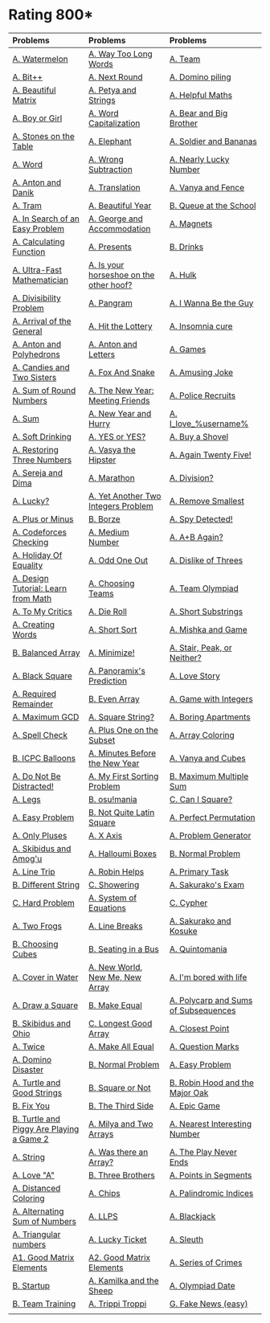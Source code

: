 # Rating 800*
| Problems | Problems | Problems |
| :- | :- | :- |
| [A. Watermelon](https://codeforces.com/problemset/problem/4/A) | [A. Way Too Long Words](https://codeforces.com/problemset/problem/71/A) | [A. Team](https://codeforces.com/problemset/problem/231/A) |
| [A. Bit++](https://codeforces.com/problemset/problem/242/A) | [A. Next Round](https://codeforces.com/problemset/problem/158/A) | [A. Domino piling](https://codeforces.com/problemset/problem/50/A) |
| [A. Beautiful Matrix](https://codeforces.com/problemset/problem/263/A) | [A. Petya and Strings](https://codeforces.com/problemset/problem/112/A) | [A. Helpful Maths](https://codeforces.com/problemset/problem/339/A) |
| [A. Boy or Girl](https://codeforces.com/problemset/problem/236/A) | [A. Word Capitalization](https://codeforces.com/problemset/problem/281/A) | [A. Bear and Big Brother](https://codeforces.com/problemset/problem/791/A) |
| [A. Stones on the Table](https://codeforces.com/problemset/problem/791/A) | [A. Elephant](https://codeforces.com/problemset/problem/617/A) | [A. Soldier and Bananas](https://codeforces.com/problemset/problem/546/A) |
| [A. Word](https://codeforces.com/problemset/problem/59/A) | [A. Wrong Subtraction](https://codeforces.com/problemset/problem/977/A) | [A. Nearly Lucky Number](https://codeforces.com/problemset/problem/110/A) |
| [A. Anton and Danik](https://codeforces.com/problemset/problem/734/A) | [A. Translation](https://codeforces.com/problemset/problem/41/A) | [A. Vanya and Fence](https://codeforces.com/problemset/problem/677/A) |
| [A. Tram](https://codeforces.com/problemset/problem/116/A) | [A. Beautiful Year](https://codeforces.com/problemset/problem/271/A) | [B. Queue at the School](https://codeforces.com/problemset/problem/266/B) |
| [A. In Search of an Easy Problem](https://codeforces.com/problemset/problem/1030/A) | [A. George and Accommodation](https://codeforces.com/problemset/problem/467/A) | [A. Magnets](https://codeforces.com/problemset/problem/344/A) |
| [A. Calculating Function](https://codeforces.com/problemset/problem/486/A) | [A. Presents](https://codeforces.com/problemset/problem/136/A) | [B. Drinks](https://codeforces.com/problemset/problem/200/B) |
| [A. Ultra-Fast Mathematician](https://codeforces.com/problemset/problem/61/A) | [A. Is your horseshoe on the other hoof?](https://codeforces.com/problemset/problem/228/A) | [A. Hulk](https://codeforces.com/problemset/problem/705/A) |
| [A. Divisibility Problem](https://codeforces.com/problemset/problem/1328/A) | [A. Pangram](https://codeforces.com/problemset/problem/502/A) | [A. I Wanna Be the Guy](https://codeforces.com/problemset/problem/469/A) |
| [A. Arrival of the General](https://codeforces.com/problemset/problem/144/A) | [A. Hit the Lottery](https://codeforces.com/problemset/problem/996/A) | [A. Insomnia cure](https://codeforces.com/problemset/problem/148/A) |
| [A. Anton and Polyhedrons](https://codeforces.com/problemset/problem/785/A) | [A. Anton and Letters](https://codeforces.com/problemset/problem/443/A) | [A. Games](https://codeforces.com/problemset/problem/268/A) |
| [A. Candies and Two Sisters](https://codeforces.com/problemset/problem/1335/A) | [A. Fox And Snake](https://codeforces.com/problemset/problem/510/A) | [A. Amusing Joke](https://codeforces.com/problemset/problem/141/A) |
| [A. Sum of Round Numbers](https://codeforces.com/problemset/problem/1352/A) | [A. The New Year: Meeting Friends](https://codeforces.com/problemset/problem/723/A) | [A. Police Recruits](https://codeforces.com/problemset/problem/427/A) |
| [A. Sum](https://codeforces.com/problemset/problem/1742/A) | [A. New Year and Hurry](https://codeforces.com/problemset/problem/750/A) | [A. I_love_\%username\%](https://codeforces.com/problemset/problem/155/A) |
| [A. Soft Drinking](https://codeforces.com/problemset/problem/151/A) | [A. YES or YES?](https://codeforces.com/problemset/problem/1703/A) | [A. Buy a Shovel](https://codeforces.com/problemset/problem/732/A) |
| [A. Restoring Three Numbers](https://codeforces.com/problemset/problem/1154/A) | [A. Vasya the Hipster](https://codeforces.com/problemset/problem/581/A) | [A. Again Twenty Five!](https://codeforces.com/problemset/problem/630/A) |
| [A. Sereja and Dima](https://codeforces.com/problemset/problem/381/A) | [A. Marathon](https://codeforces.com/problemset/problem/1692/A) | [A. Division?](https://codeforces.com/problemset/problem/1669/A) |
| [A. Lucky?](https://codeforces.com/problemset/problem/1676/A) | [A. Yet Another Two Integers Problem](https://codeforces.com/problemset/problem/1409/A) | [A. Remove Smallest](https://codeforces.com/problemset/problem/11399/A) |
| [A. Plus or Minus](https://codeforces.com/problemset/problem/1807/A) | [B. Borze](https://codeforces.com/problemset/problem/32/B) | [A. Spy Detected!](https://codeforces.com/problemset/problem/1512/A) |
| [A. Codeforces Checking](https://codeforces.com/problemset/problem/1791/A) | [A. Medium Number](https://codeforces.com/problemset/problem/1760/A) | [A. A+B Again?](https://codeforces.com/problemset/problem/1999/A) |
| [A. Holiday Of Equality](https://codeforces.com/problemset/problem/758/A) | [A. Odd One Out](https://codeforces.com/problemset/problem/1915/A) | [A. Dislike of Threes](https://codeforces.com/problemset/problem/1560/A) |
| [A. Design Tutorial: Learn from Math](https://codeforces.com/problemset/problem/472/A) | [A. Choosing Teams](https://codeforces.com/problemset/problem/432/A) | [A. Team Olympiad](https://codeforces.com/problemset/problem/490/A) |
| [A. To My Critics](https://codeforces.com/problemset/problem/1850/A) | [A. Die Roll](https://codeforces.com/problemset/problem/9/A) | [A. Short Substrings](https://codeforces.com/problemset/problem/1367/A) |
| [A. Creating Words](https://codeforces.com/problemset/problem/1985/A) | [A. Short Sort](https://codeforces.com/problemset/problem/1873/A) | [A. Mishka and Game](https://codeforces.com/problemset/problem/703/A) |
| [B. Balanced Array](https://codeforces.com/problemset/problem/1343/B) | [A. Minimize!](https://codeforces.com/problemset/problem/2009/A) | [A. Stair, Peak, or Neither?](https://codeforces.com/problemset/problem/1950/A) |
| [A. Black Square](https://codeforces.com/problemset/problem/431/A) | [A. Panoramix's Prediction](https://codeforces.com/problemset/problem/80/A) | [A. Love Story](https://codeforces.com/problemset/problem/1829/A) |
| [A. Required Remainder](https://codeforces.com/problemset/problem/1374/A) | [B. Even Array](https://codeforces.com/problemset/problem/1367/B) | [A. Game with Integers](https://codeforces.com/problemset/problem/1899/A) |
| [A. Maximum GCD](https://codeforces.com/problemset/problem/1370/A) | [A. Square String?](https://codeforces.com/problemset/problem/1619/A) | [A. Boring Apartments](https://codeforces.com/problemset/problem/1433/A) |
| [A. Spell Check](https://codeforces.com/problemset/problem/1722/A) | [A. Plus One on the Subset](https://codeforces.com/problemset/problem/1624/A) | [A. Array Coloring](https://codeforces.com/problemset/problem/1857/A) |
| [B. ICPC Balloons](https://codeforces.com/problemset/problem/1703/B) | [A. Minutes Before the New Year](https://codeforces.com/problemset/problem/1283/A) | [A. Vanya and Cubes](https://codeforces.com/problemset/problem/492/A) |
| [A. Do Not Be Distracted!](https://codeforces.com/problemset/problem/1520/A) | [A. My First Sorting Problem](https://codeforces.com/problemset/problem/1971/A) | [B. Maximum Multiple Sum](https://codeforces.com/problemset/problem/1985/B) |
| [A. Legs](https://codeforces.com/problemset/problem/1996/A) | [B. osu!mania](https://codeforces.com/problemset/problem/2009/B) | [C. Can I Square?](https://codeforces.com/problemset/problem/1915/C) |
| [A. Easy Problem](https://codeforces.com/problemset/problem/2044/A) | [B. Not Quite Latin Square](https://codeforces.com/problemset/problem/1915/B) | [A. Perfect Permutation](https://codeforces.com/problemset/problem/233/A) |
| [A. Only Pluses](https://codeforces.com/problemset/problem/1992/A) | [A. X Axis](https://codeforces.com/problemset/problem/1986/A) | [A. Problem Generator](https://codeforces.com/problemset/problem/1980/A) |
| [A. Skibidus and Amog'u](https://codeforces.com/problemset/problem/2065/A) | [A. 	Halloumi Boxes](https://codeforces.com/problemset/problem/1903/A) | [B. Normal Problem](https://codeforces.com/problemset/problem/2044/B) |
| [A. Line Trip](https://codeforces.com/problemset/problem/1901/A) | [A. Robin Helps](https://codeforces.com/problemset/problem/2014/A) | [A. Primary Task](https://codeforces.com/problemset/problem/2000/A) |
| [B. Different String](https://codeforces.com/problemset/problem/1971/B) | [C. Showering](https://codeforces.com/problemset/problem/1999/C) | [A. Sakurako's Exam](https://codeforces.com/problemset/problem/2008/A) |
| [C. Hard Problem](https://codeforces.com/problemset/problem/2044/C) | [A. System of Equations](https://codeforces.com/problemset/problem/214/A) | [C. Cypher](https://codeforces.com/problemset/problem/1703/C) |
| [A. Two Frogs](https://codeforces.com/problemset/problem/2055/A) | [A. Line Breaks](https://codeforces.com/problemset/problem/2050/A) | [A. Sakurako and Kosuke](https://codeforces.com/problemset/problem/2033/A) |
| [B. Choosing Cubes](https://codeforces.com/problemset/problem/1980/B) | [B. Seating in a Bus](https://codeforces.com/problemset/problem/2000/B) | [A. Quintomania](https://codeforces.com/problemset/problem/2036/A) |
| [A. Cover in Water](https://codeforces.com/problemset/problem/1900/A) | [A. New World, New Me, New Array](https://codeforces.com/problemset/problem/2072/A) | [A. I'm bored with life](https://codeforces.com/problemset/problem/822/A) |
| [A. Draw a Square](https://codeforces.com/problemset/problem/2074/A) | [B. Make Equal](https://codeforces.com/problemset/problem/1931/B) | [A. Polycarp and Sums of Subsequences](https://codeforces.com/problemset/problem/1618/A) |
| [B. Skibidus and Ohio](https://codeforces.com/problemset/problem/2065/B) | [C. Longest Good Array](https://codeforces.com/problemset/problem/2008/C) | [A. Closest Point](https://codeforces.com/problemset/problem/2004/A) |
| [A. Twice](https://codeforces.com/problemset/problem/2037/A) | [A. Make All Equal](https://codeforces.com/problemset/problem/2001/A) | [A. Question Marks](https://codeforces.com/problemset/problem/1993/A) |
| [A. Domino Disaster](https://codeforces.com/problemset/problem/1567/A) | [B. Normal Problem](https://codeforces.com/problemset/problem/2044/B) | [A. Easy Problem](https://codeforces.com/problemset/problem/2044/A) |
| [A. Turtle and Good Strings](https://codeforces.com/problemset/problem/2003/A) | [B. Square or Not](https://codeforces.com/problemset/problem/2008/B) | [B. Robin Hood and the Major Oak](https://codeforces.com/problemset/problem/2014/B) |
| [B. Fix You](https://codeforces.com/problemset/problem/1391/B) | [B. The Third Side](https://codeforces.com/problemset/problem/2074/B) | [A. Epic Game](https://codeforces.com/problemset/problem/119/A) |
| [B. Turtle and Piggy Are Playing a Game 2](https://codeforces.com/problemset/problem/2003/B) | [A. Milya and Two Arrays](https://codeforces.com/problemset/problem/2059/A) | [A. Nearest Interesting Number](https://codeforces.com/problemset/problem/1183/A) |
| [A. String](https://codeforces.com/problemset/problem/2062/A) | [A. Was there an Array?](https://codeforces.com/problemset/problem/2069/A) | [A. The Play Never Ends](https://codeforces.com/problemset/problem/2071/A) |
| [A. Love "A"](https://codeforces.com/problemset/problem/1146/A) | [B. Three Brothers](https://codeforces.com/problemset/problem/2010/B) | [A. Points in Segments](https://codeforces.com/problemset/problem/1015/A) |
| [A. Distanced Coloring](https://codeforces.com/problemset/problem/2002/A) | [A. Chips](https://codeforces.com/problemset/problem/92/A) | [A. Palindromic Indices](https://codeforces.com/problemset/problem/1682/A) |
| [A. Alternating Sum of Numbers](https://codeforces.com/problemset/problem/2010/A) | [A. LLPS](https://codeforces.com/problemset/problem/202/A) | [A. Blackjack](https://codeforces.com/problemset/problem/104/A) |
| [A. Triangular numbers](https://codeforces.com/problemset/problem/47/A) | [A. Lucky Ticket](https://codeforces.com/problemset/problem/146/A) | [A. Sleuth](https://codeforces.com/problemset/problem/49/A) |
| [A1. Good Matrix Elements](https://codeforces.com/problemset/problem/177/A1) | [A2. Good Matrix Elements](https://codeforces.com/problemset/problem/177/A2) | [A. Series of Crimes](https://codeforces.com/problemset/problem/181/A) |
| [B. Startup](https://codeforces.com/problemset/problem/2036/B) | [A. Kamilka and the Sheep](https://codeforces.com/contest/2092/problem/A) | [A. Olympiad Date](https://codeforces.com/contest/2091/problem/A) |
| [B. Team Training](https://codeforces.com/contest/2091/problem/B) | [A. Trippi Troppi](https://codeforces.com/contest/2094/problem/A) | [G. Fake News (easy)](https://codeforces.com/problemset/problem/802/G) |
| []() | []() | []() |